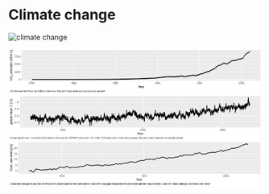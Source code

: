 # Climate change

![climate change](master/climatechange.jpeg)

![climate change](https://github.com/Konrad1991/climatechange/blob/main/climatechange.jpeg)